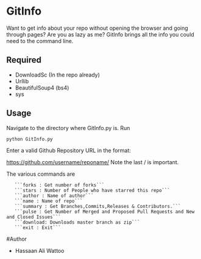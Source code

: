 GitInfo
=======

Want to get info about your repo without opening the browser and going through pages? Are you as lazy as me? GitInfo brings all the info you could need to the command line.

Required
-------
 *   DownloadSc (In the repo already)
 *   Urllib
 *   BeautifulSoup4 (bs4)
 *   sys
 


Usage
--------

Navigate to the directory where GitInfo.py is. Run

 ```python GitInfo.py```
 
Enter a valid Github Repository URL in the format:
 
 
 https://github.com/username/reponame/
 Note the last / is important.

The various commands are 
 
       ```forks : Get number of forks```
       ```stars : Number of People who have starred this repo```
       ```author : Name of author```
       ```name : Name of repo```
       ```summary : Get Branches,Commits,Releases & Contributors.```
       ```pulse : Get Number of Merged and Proposed Pull Requests and New and Closed Issues```
       ```download: Downloads master branch as zip```
       ```exit : Exit```





#Author


* Hassaan Ali Wattoo
